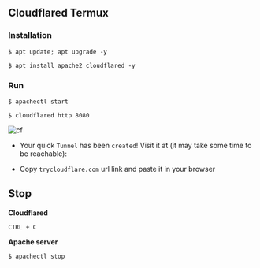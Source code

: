 ## Cloudflared Termux

### Installation
```
$ apt update; apt upgrade -y
```
```
$ apt install apache2 cloudflared -y
```

### Run
``` 
$ apachectl start
```
```
$ cloudflared http 8080
```

![cf](https://i.ibb.co/D93Kcmm/cloudflared.jpg)

* Your quick `Tunnel` has been `created`! Visit it at (it may take some time to be reachable):

* Copy `trycloudflare.com` url link and paste it in your browser

## Stop

__Cloudflared__
```
CTRL + C
```

__Apache server__
```
$ apachectl stop
```
